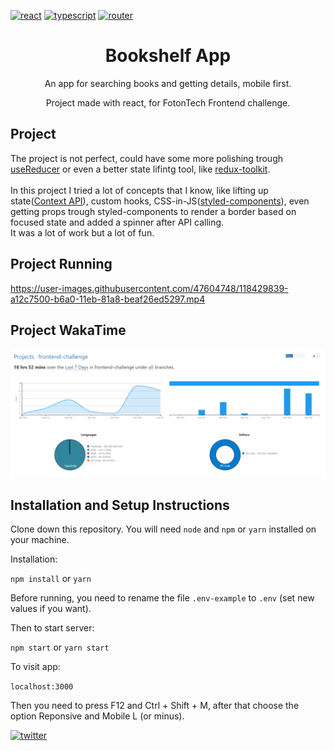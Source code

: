 
[![react](https://badges.aleen42.com/src/react.svg)](https://reactjs.org/)
[![typescript](https://badges.aleen42.com/src/typescript.svg)](https://reactrouter.com/)
[![router](https://badges.aleen42.com/src/router.svg)](https://www.typescriptlang.org/)


<h1 align="center">Bookshelf App</h1>
<p align="center">An app for searching books and getting details, mobile first.</p>
<p align="center">Project made with react, for FotonTech Frontend challenge.</p>

## Project

The project is not perfect, could have some more polishing trough [useReducer](https://reactjs.org/docs/hooks-reference.html#usereducer) or even a better
state lifintg tool, like [redux-toolkit](https://redux-toolkit.js.org/). </br></br>
In this project I tried a lot of concepts that I know, like lifting up state([Context API](https://reactjs.org/docs/context.html)), custom hooks, CSS-in-JS([styled-components](https://styled-components.com/)), 
even getting props trough styled-components to render a border based on focused state and added a spinner after API calling. </br>
It was a lot of work but a lot of fun.

## Project Running
https://user-images.githubusercontent.com/47604748/118429839-a12c7500-b6a0-11eb-81a8-beaf26ed5297.mp4

## Project WakaTime
![ Hours ](/repo/waka_time_project.png)

## Installation and Setup Instructions

Clone down this repository. You will need `node` and `npm` or `yarn` installed on your machine.

Installation:

`npm install`
or
`yarn`

Before running, you need to rename the file `.env-example` to `.env` (set new values if you want).

Then to start server:

`npm start`
or
`yarn start`

To visit app:

`localhost:3000`

Then you need to press F12 and Ctrl + Shift + M, after that choose the option Reponsive and Mobile L (or minus).

[![twitter](https://badges.aleen42.com/src/twitter.svg)](https://twitter.com/lucasgiraldelli)

